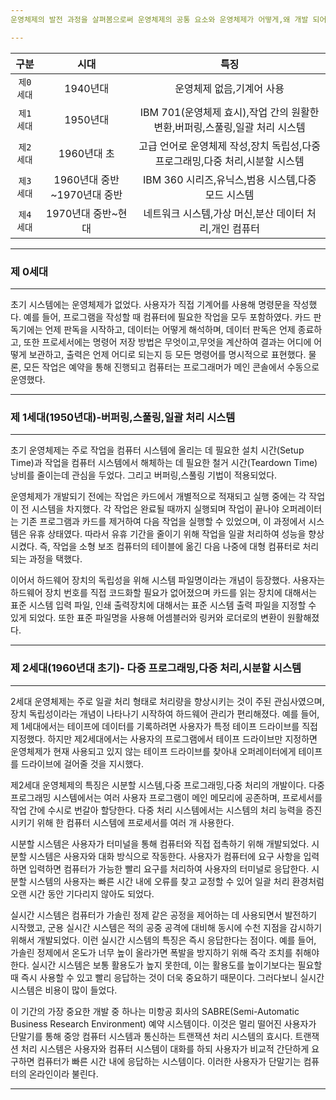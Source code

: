 ```yaml
---
운영체제의 발전 과정을 살펴봄으로써 운영체제의 공통 요소와 운영체제가 어떻게,왜 개발 되어 왔는지를 이해할 수 있다. 특히 운영체제와 컴퓨터 구조는 서로 영향을 많이 주었는데, 이런 관찰을 통해 운영체제의 개념을 올바로 파악할 수 있다.

---
```


| 구분 |  시대 |  특징 | 
| :----:  |  :----:  |  :----:  |
|`제0세대`| 1940년대| 운영체제 없음,기계어 사용|
|`제1세대`| 1950년대| IBM 701(운영체제 효시),작업 간의 원활한 변환,버퍼링,스풀링,일괄 처리 시스템 |
|`제2세대`| 1960년대 초 | 고급 언어로 운영체제 작성,장치 독립성,다중 프로그래밍,다중 처리,시분할 시스템|
|`제3세대`| 1960년대 중반~1970년대 중반 | IBM 360 시리즈,유닉스,범용 시스템,다중 모드 시스템 |
|`제4세대`| 1970년대 중반~현대| 네트워크 시스템,가상 머신,분산 데이터 처리,개인 컴퓨터 |

---
### 제 0세대
---
초기 시스템에는 운영체제가 없었다. 사용자가 직접 기계어를 사용해 명령문을 작성했다. 예를 들어, 프로그램을 작성할 때 컴퓨터에 필요한 작업을 모두 포함하였다. 카드 판독기에는 언제 판독을 시작하고, 데이터는 어떻게 해석하며, 데이터 판독은 언제 종료하고, 또한 프로세서에는 명령어 저장 방법은 무엇이고,무엇을 계산하여 결과는 어디에 어떻게 보관하고, 출력은 언제 어디로 되는지 등 모든 명령어를 명시적으로 표현했다. 물론, 모든 작업은 예약을 통해 진행되고 컴퓨터는 프로그래머가 메인 콘솔에서 수동으로 운영했다.

---
### 제 1세대(1950년대)-버퍼링,스풀링,일괄 처리 시스템
---
초기 운영체제는 주로 작업을 컴퓨터 시스템에 올리는 데 필요한 설치 시간(Setup Time)과 작업을 컴퓨터 시스템에서 해체하는 데 필요한 철거 시간(Teardown Time)낭비를 줄이는데 관심을 두었다. 그리고 버퍼링,스풀링 기법이 적용되었다.

운영체제가 개발되기 전에는 작업은 카드에서 개별적으로 적재되고 실행 중에는 각 작업이 전 시스템을 차지했다. 각 작업은 완료될 때까지 실행되며 작업이 끝나야 오퍼레이터는 기존 프로그램과 카드를 제거하여 다음 작업을 실행할 수 있었으며, 이 과정에서 시스템은 유휴 상태였다. 따라서 유휴 기간을 줄이기 위해 작업을 일괄 처리하여 성능을 향상시켰다. 즉, 작업을 소형 보조 컴퓨터의 테이블에 옮긴 다음 나중에 대형 컴퓨터로 처리되는 과정을 택했다.

이어서 하드웨어 장치의 독립성을 위해 시스템 파일명이라는 개념이 등장했다. 사용자는 하드웨어 장치 번호를 직접 코드화할 필요가 없어졌으며 카드를 읽는 장치에 대해서는 표준 시스템 입력 파일, 인쇄 출력장치에 대해서는 표준 시스템 출력 파일을 지정할 수 있게 되었다. 또한 표준 파일명을 사용해 어셈블러와 링커와 로더로의 변환이 원활해졌다.

---
### 제 2세대(1960년대 초기)- 다중 프로그래밍,다중 처리,시분할 시스템
---
2세대 운영체제는 주로 일괄 처리 형태로 처리량을 향상시키는 것이 주된 관심사였으며, 장치 독립성이라는 개념이 나타나기 시작하여 하드웨어 관리가 편리해졌다. 예를 들어, 제 1세대에서는 테이프에 데이터를 기록하려면 사용자가 특정 테이프 드라이브를 직접 지정했다. 하지만 제2세대에서는 사용자의 프로그램에서 테이프 드라이브만 지정하면 운영체제가 현재 사용되고 있지 않는 테이프 드라이브를 찾아내 오퍼레이터에게 테이프를 드라이브에 걸어줄 것을 지시했다.

제2세대 운영체제의 특징은 시분할 시스템,다중 프로그래밍,다중 처리의 개발이다.  다중 프로그래밍 시스템에서는 여러 사용자 프로그램이 메인 메모리에 공존하며, 프로세서를 작업 간에 수시로 번갈아 할당한다. 다중 처리 시스템에서는 시스템의 처리 능력을 증진시키기 위해 한 컴퓨터 시스템에 프로세서를 여러 개 사용한다.

시분할 시스템은 사용자가 터미널을 통해 컴퓨터와 직접 접촉하기 위해 개발되었다. 시분할 시스템은 사용자와 대화 방식으로 작동한다. 사용자가 컴퓨터에 요구 사항을 입력하면 입력하면 컴퓨터가 가능한 빨리 요구를 처리하여 사용자의 터미널로 응답한다. 시분할 시스템의 사용자는 빠른 시간 내에 오류를 찾고 교정할 수 있어 일괄 처리 환경처럼 오랜 시간 동안 기다리지 않아도 되었다.

실시간 시스템은 컴퓨터가 가솔린 정제 같은 공정을 제어하는 데 사용되면서 발전하기 시작했고, 군용 실시간 시스템은 적의 공중 공격에 대비해 동시에 수천 지점을 감시하기 위해서 개발되었다. 이런 실시간 시스템의 특징은 즉시 응답한다는 점이다. 예를 들어, 가솔린 정제에서 온도가 너무 높이 올라가면 폭발을 방지하기 위해 즉각 조치를 취해야 한다. 실시간 시스템은 보통 활용도가 높지 못한데, 이는 활용도를 높이기보다는 필요할 때 즉시 사용할 수 있고 빨리 응답하는 것이 더욱 중요하기 때문이다. 그러다보니 실시간 시스템은 비용이 많이 들었다.

이 기간의 가장 중요한 개발 중 하나는 미항공 회사의 SABRE(Semi-Automatic Business Research Environment) 예약 시스템이다. 이것은 멀리 떨어진 사용자가 단말기를 통해 중앙 컴퓨터 시스템과 통신하는 트랜잭션 처리 시스템의 효시다. 트랜잭션 처리 시스템은 사용자와 컴퓨터 시스템이 대화를 하되 사용자가 비교적 간단하게 요구하면 컴퓨터가 빠른 시간 내에 응답하는 시스템이다. 이러한 사용자가 단말기는 컴퓨터의 온라인이라 불린다.

---



































